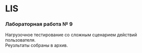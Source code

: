# LIS
### Лабораторная работа № 9
Нагрузочное тестирование со сложным сценарием действий пользователя.\
Реузльтаты собраны в архив.
